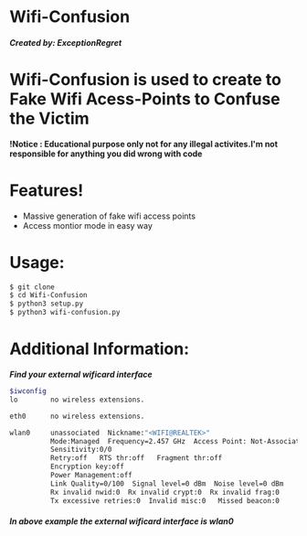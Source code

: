 # Wifi-Confusion
##### Created by: ExceptionRegret
# Wifi-Confusion is used to create to Fake Wifi Acess-Points to Confuse the Victim

  **!Notice : Educational purpose only not for any illegal activites.I'm not responsible for anything you did wrong with code**
  
# Features!

  - Massive generation of fake wifi access points
  - Access montior mode in easy way

# Usage:
```sh
$ git clone 
$ cd Wifi-Confusion
$ python3 setup.py
$ python3 wifi-confusion.py
```
# Additional Information:

***Find your external wificard interface***
```sh
$iwconfig
lo        no wireless extensions.

eth0      no wireless extensions.

wlan0     unassociated  Nickname:"<WIFI@REALTEK>"
          Mode:Managed  Frequency=2.457 GHz  Access Point: Not-Associated   
          Sensitivity:0/0  
          Retry:off   RTS thr:off   Fragment thr:off
          Encryption key:off
          Power Management:off
          Link Quality=0/100  Signal level=0 dBm  Noise level=0 dBm
          Rx invalid nwid:0  Rx invalid crypt:0  Rx invalid frag:0
          Tx excessive retries:0  Invalid misc:0   Missed beacon:0
```
##### In above example the external wificard interface is wlan0
